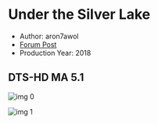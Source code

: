 # Under the Silver Lake

* Author: aron7awol
* [Forum Post](https://www.avsforum.com/threads/bass-eq-for-filtered-movies.2995212/post-57298568)
* Production Year: 2018

## DTS-HD MA 5.1

![img 0](https://i.imgur.com/s3sJVte.jpg)

![img 1](https://i.imgur.com/aakHPye.jpg)

